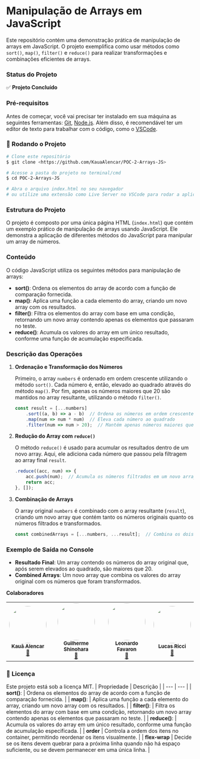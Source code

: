 # **Manipulação de Arrays em JavaScript**

Este repositório contém uma demonstração prática de manipulação de arrays em JavaScript. O projeto exemplifica como usar métodos como `sort()`, `map()`, `filter()` e `reduce()` para realizar transformações e combinações eficientes de arrays.

### **Status do Projeto**

✅ **Projeto Concluído**

### **Pré-requisitos**

Antes de começar, você vai precisar ter instalado em sua máquina as seguintes ferramentas:
[Git](https://git-scm.com/), [Node.js](https://nodejs.org/en/).
Além disso, é recomendável ter um editor de texto para trabalhar com o código, como o [VSCode](https://code.visualstudio.com/).

### **🎲 Rodando o Projeto**

```bash
# Clone este repositório
$ git clone <https://github.com/KauaAlencar/POC-2-Arrays-JS>

# Acesse a pasta do projeto no terminal/cmd
$ cd POC-2-Arrays-JS

# Abra o arquivo index.html no seu navegador
# ou utilize uma extensão como Live Server no VSCode para rodar a aplicação.

```

### **Estrutura do Projeto**

O projeto é composto por uma única página HTML (`index.html`) que contém um exemplo prático de manipulação de arrays usando JavaScript. Ele demonstra a aplicação de diferentes métodos do JavaScript para manipular um array de números.

### **Conteúdo**

O código JavaScript utiliza os seguintes métodos para manipulação de arrays:

- **sort()**: Ordena os elementos do array de acordo com a função de comparação fornecida.
- **map()**: Aplica uma função a cada elemento do array, criando um novo array com os resultados.
- **filter()**: Filtra os elementos do array com base em uma condição, retornando um novo array contendo apenas os elementos que passaram no teste.
- **reduce()**: Acumula os valores do array em um único resultado, conforme uma função de acumulação especificada.

### **Descrição das Operações**

1. **Ordenação e Transformação dos Números**
    
    Primeiro, o array `numbers` é ordenado em ordem crescente utilizando o método `sort()`. Cada número é, então, elevado ao quadrado através do método `map()`. Por fim, apenas os números maiores que 20 são mantidos no array resultante, utilizando o método `filter()`.
    
    ```jsx
    const result = [...numbers]
        .sort((a, b) => a - b)  // Ordena os números em ordem crescente
        .map(num => num * num)  // Eleva cada número ao quadrado
        .filter(num => num > 20);  // Mantém apenas números maiores que 20
    
    ```
    
2. **Redução do Array com `reduce()`**
    
    O método `reduce()` é usado para acumular os resultados dentro de um novo array. Aqui, ele adiciona cada número que passou pela filtragem ao array final `result`.
    
    ```jsx
    .reduce((acc, num) => {
        acc.push(num);  // Acumula os números filtrados em um novo array
        return acc;
    }, []);
    
    ```
    
3. **Combinação de Arrays**
    
    O array original `numbers` é combinado com o array resultante (`result`), criando um novo array que contém tanto os números originais quanto os números filtrados e transformados.
    
    ```jsx
    const combinedArrays = [...numbers, ...result];  // Combina os dois arrays
    
    ```
    

### **Exemplo de Saída no Console**

- **Resultado Final**: Um array contendo os números do array original que, após serem elevados ao quadrado, são maiores que 20.
- **Combined Arrays**: Um novo array que combina os valores do array original com os números que foram transformados.

**Colaboradores**
     <table>
  <tr>
    <td align="center"><a href="https://github.com/KauaAlencar"><img style="border-radius: 50%;" src="https://avatars.githubusercontent.com/u/172075258?v=4" width="100px;" alt=""/><br /><sub><b>Kauã Alencar</b></sub></a><br /><a href="(https://www.linkedin.com/in/kau%C3%A3-alencar-b15119215/)" title="Linkedin">🚀</a></td>
   <td align="center"><a href="https://github.com/GuilhermeShinohara"><img style="border-radius: 50%;" src="https://avatars.githubusercontent.com/u/180458966?v=4" width="100px;" alt=""/><br /><sub><b>Guilherme Shinohara</b></sub></a><br /><a href="https://github.com/GuilhermeShinohara" title="Linkedin">🚀</a></td>
   <td align="center"><a href="https://github.com/LeoFavaron"><img style="border-radius: 50%;" src="https://avatars.githubusercontent.com/u/179886009?v=4" width="100px;" alt=""/><br /><sub><b>Leonardo Favaron</b></sub></a><br /><a href="https://github.com/LeoFavaron" title="Linkedin">🚀</a></td>
   <td align="center"><a href="https://github.com/lucas-ricci-pathbit"><img style="border-radius: 50%;" src="https://avatars.githubusercontent.com/u/174811028?v=4" width="100px;" alt=""/><br /><sub><b>Lucas Ricci</b></sub></a><br /><a href="https://github.com/lucas-ricci-pathbit" title="Linkedin">🚀</a></td>
    
  </tr>
</table>

### **📝 Licença**

Este projeto está sob a licença MIT. 
| Propriedade | Descrição |
| --- | --- |
| **sort()**: | Ordena os elementos do array de acordo com a função de comparação fornecida. |
| **map()**: | Aplica uma função a cada elemento do array, criando um novo array com os resultados. |
| **filter()**: | Filtra os elementos do array com base em uma condição, retornando um novo array contendo apenas os elementos que passaram no teste. |
| **reduce()**: | Acumula os valores do array em um único resultado, conforme uma função de acumulação especificada.
 |
| **order** | Controla a ordem dos itens no container, permitindo reordenar os itens visualmente. |
| **flex-wrap** | Decide se os itens devem quebrar para a próxima linha quando não há espaço suficiente, ou se devem permanecer em uma única linha. |
